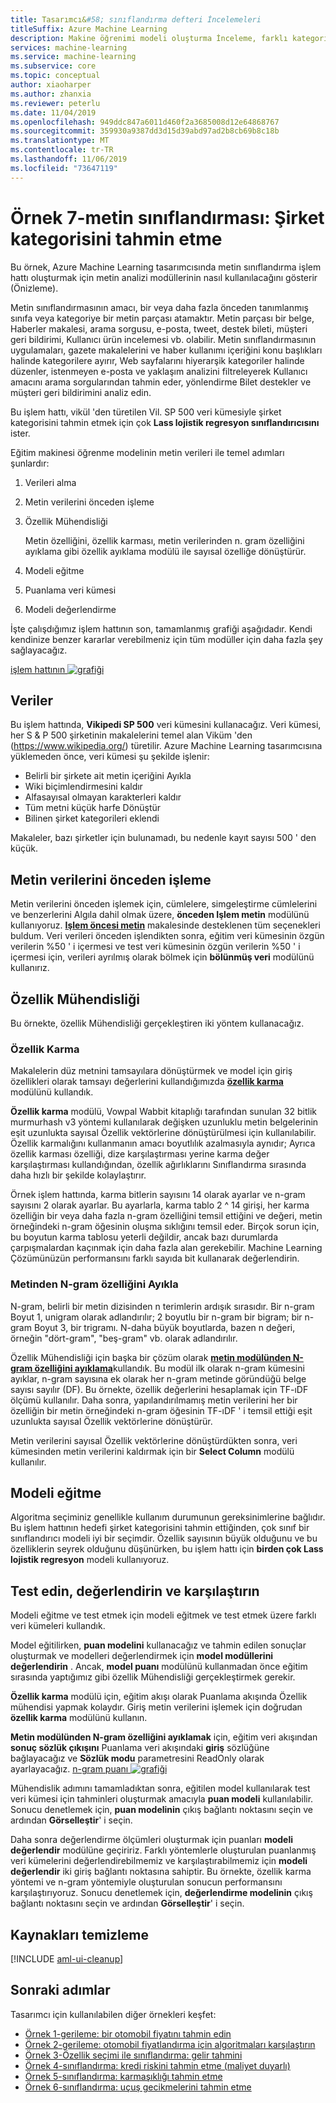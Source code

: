 ```yaml
---
title: Tasarımcı&#58; sınıflandırma defteri İncelemeleri
titleSuffix: Azure Machine Learning
description: Makine öğrenimi modeli oluşturma İnceleme, farklı kategoriler halinde kitap İncelemeleri.
services: machine-learning
ms.service: machine-learning
ms.subservice: core
ms.topic: conceptual
author: xiaoharper
ms.author: zhanxia
ms.reviewer: peterlu
ms.date: 11/04/2019
ms.openlocfilehash: 949ddc847a6011d460f2a3685008d12e64868767
ms.sourcegitcommit: 359930a9387dd3d15d39abd97ad2b8cb69b8c18b
ms.translationtype: MT
ms.contentlocale: tr-TR
ms.lasthandoff: 11/06/2019
ms.locfileid: "73647119"
---
```

# <a name="sample-7---text-classification-predict-company-category"></a>Örnek 7-metin sınıflandırması: Şirket kategorisini tahmin etme 

Bu örnek, Azure Machine Learning tasarımcısında metin sınıflandırma işlem hattı oluşturmak için metin analizi modüllerinin nasıl kullanılacağını gösterir (Önizleme).

Metin sınıflandırmasının amacı, bir veya daha fazla önceden tanımlanmış sınıfa veya kategoriye bir metin parçası atamaktır. Metin parçası bir belge, Haberler makalesi, arama sorgusu, e-posta, tweet, destek bileti, müşteri geri bildirimi, Kullanıcı ürün incelemesi vb. olabilir. Metin sınıflandırmasının uygulamaları, gazete makalelerini ve haber kullanımı içeriğini konu başlıkları halinde kategorilere ayırır, Web sayfalarını hiyerarşik kategoriler halinde düzenler, istenmeyen e-posta ve yaklaşım analizini filtreleyerek Kullanıcı amacını arama sorgularından tahmin eder, yönlendirme Bilet destekler ve müşteri geri bildirimini analiz edin. 

Bu işlem hattı, vikül 'den türetilen Vil. SP 500 veri kümesiyle şirket kategorisini tahmin etmek için çok **Lass lojistik regresyon sınıflandırıcısını** ister.  

Eğitim makinesi öğrenme modelinin metin verileri ile temel adımları şunlardır:

1. Verileri alma

1. Metin verilerini önceden işleme

1. Özellik Mühendisliği

   Metin özelliğini, özellik karması, metin verilerinden n. gram özelliğini ayıklama gibi özellik ayıklama modülü ile sayısal özelliğe dönüştürür.

1. Modeli eğitme

1. Puanlama veri kümesi

1. Modeli değerlendirme

İşte çalışdığımız işlem hattının son, tamamlanmış grafiği aşağıdadır. Kendi kendinize benzer kararlar verebilmeniz için tüm modüller için daha fazla şey sağlayacağız.

[işlem hattının ![grafiği](./media/how-to-ui-sample-text-classification/nlp-modules-overall.png)](./media/how-to-ui-sample-text-classification/nlp-modules-overall.png#lightbox)

## <a name="data"></a>Veriler

Bu işlem hattında, **Vikipedi SP 500** veri kümesini kullanacağız. Veri kümesi, her S & P 500 şirketinin makalelerini temel alan Viküm 'den (https://www.wikipedia.org/) türetilir. Azure Machine Learning tasarımcısına yüklemeden önce, veri kümesi şu şekilde işlenir:

- Belirli bir şirkete ait metin içeriğini Ayıkla
- Wiki biçimlendirmesini kaldır
- Alfasayısal olmayan karakterleri kaldır
- Tüm metni küçük harfe Dönüştür
- Bilinen şirket kategorileri eklendi

Makaleler, bazı şirketler için bulunamadı, bu nedenle kayıt sayısı 500 ' den küçük.

## <a name="pre-process-the-text-data"></a>Metin verilerini önceden işleme

Metin verilerini önceden işlemek için, cümlelere, simgeleştirme cümlelerini ve benzerlerini Algıla dahil olmak üzere, **önceden Işlem metin** modülünü kullanıyoruz. [**Işlem öncesi metin**](../algorithm-module-reference/preprocess-text.md) makalesinde desteklenen tüm seçenekleri buldum. Veri verileri önceden işlendikten sonra, eğitim veri kümesinin özgün verilerin %50 ' i içermesi ve test veri kümesinin özgün verilerin %50 ' i içermesi için, verileri ayrılmış olarak bölmek için **bölünmüş veri** modülünü kullanırız.

## <a name="feature-engineering"></a>Özellik Mühendisliği
Bu örnekte, özellik Mühendisliği gerçekleştiren iki yöntem kullanacağız.

### <a name="feature-hashing"></a>Özellik Karma
Makalelerin düz metnini tamsayılara dönüştürmek ve model için giriş özellikleri olarak tamsayı değerlerini kullandığımızda [**özellik karma**](../algorithm-module-reference/feature-hashing.md) modülünü kullandık. 

**Özellik karma** modülü, Vowpal Wabbit kitaplığı tarafından sunulan 32 bitlik murmurhash v3 yöntemi kullanılarak değişken uzunluklu metin belgelerinin eşit uzunlukta sayısal Özellik vektörlerine dönüştürülmesi için kullanılabilir. Özellik karmalığını kullanmanın amacı boyutlılık azalmasıyla aynıdır; Ayrıca özellik karması özelliği, dize karşılaştırması yerine karma değer karşılaştırması kullandığından, özellik ağırlıklarını Sınıflandırma sırasında daha hızlı bir şekilde kolaylaştırır.

Örnek işlem hattında, karma bitlerin sayısını 14 olarak ayarlar ve n-gram sayısını 2 olarak ayarlar. Bu ayarlarla, karma tablo 2 ^ 14 girişi, her karma özelliğin bir veya daha fazla n-gram özelliğini temsil ettiğini ve değeri, metin örneğindeki n-gram öğesinin oluşma sıklığını temsil eder. Birçok sorun için, bu boyutun karma tablosu yeterli değildir, ancak bazı durumlarda çarpışmalardan kaçınmak için daha fazla alan gerekebilir. Machine Learning Çözümünüzün performansını farklı sayıda bit kullanarak değerlendirin. 

### <a name="extract-n-gram-feature-from-text"></a>Metinden N-gram özelliğini Ayıkla

N-gram, belirli bir metin dizisinden n terimlerin ardışık sırasıdır. Bir n-gram Boyut 1, unigram olarak adlandırılır; 2 boyutlu bir n-gram bir bigram; bir n-gram Boyut 3, bir trigramı. N-daha büyük boyutlarda, bazen n değeri, örneğin "dört-gram", "beş-gram" vb. olarak adlandırılır.

Özellik Mühendisliği için başka bir çözüm olarak [**metin modülünden N-gram özelliğini ayıklama**](../algorithm-module-reference/extract-n-gram-features-from-text.md)kullandık. Bu modül ilk olarak n-gram kümesini ayıklar, n-gram sayısına ek olarak her n-gram metinde göründüğü belge sayısı sayılır (DF). Bu örnekte, özellik değerlerini hesaplamak için TF-ıDF ölçümü kullanılır. Daha sonra, yapılandırılmamış metin verilerini her bir özelliğin bir metin örneğindeki n-gram öğesinin TF-ıDF ' i temsil ettiği eşit uzunlukta sayısal Özellik vektörlerine dönüştürür.

Metin verilerini sayısal Özellik vektörlerine dönüştürdükten sonra, veri kümesinden metin verilerini kaldırmak için bir **Select Column** modülü kullanılır. 

## <a name="train-the-model"></a>Modeli eğitme

Algoritma seçiminiz genellikle kullanım durumunun gereksinimlerine bağlıdır. Bu işlem hattının hedefi şirket kategorisini tahmin ettiğinden, çok sınıf bir sınıflandırıcı modeli iyi bir seçimdir. Özellik sayısının büyük olduğunu ve bu özelliklerin seyrek olduğunu düşünürken, bu işlem hattı için **birden çok Lass lojistik regresyon** modeli kullanıyoruz.

## <a name="test-evaluate-and-compare"></a>Test edin, değerlendirin ve karşılaştırın

 Modeli eğitme ve test etmek için modeli eğitmek ve test etmek üzere farklı veri kümeleri kullandık.

Model eğitilirken, **puan modelini** kullanacağız ve tahmin edilen sonuçlar oluşturmak ve modelleri değerlendirmek için **model modüllerini değerlendirin** . Ancak, **model puanı** modülünü kullanmadan önce eğitim sırasında yaptığımız gibi özellik Mühendisliği gerçekleştirmek gerekir. 

**Özellik karma** modülü için, eğitim akışı olarak Puanlama akışında Özellik mühendisi yapmak kolaydır. Giriş metin verilerini işlemek için doğrudan **özellik karma** modülünü kullanın.

**Metin modülünden N-gram özelliğini ayıklamak** için, eğitim veri akışından **sonuç sözlük çıkışını** Puanlama veri akışındaki **giriş** sözlüğüne bağlayacağız ve **Sözlük modu** parametresini ReadOnly olarak ayarlayacağız.
[n-gram puanı ![grafiği](./media/how-to-ui-sample-text-classification/n-gram.png)](./media/how-to-ui-sample-text-classification/n-gram.png)

Mühendislik adımını tamamladıktan sonra, eğitilen model kullanılarak test veri kümesi için tahminleri oluşturmak amacıyla **puan modeli** kullanılabilir. Sonucu denetlemek için, **puan modelinin** çıkış bağlantı noktasını seçin ve ardından **Görselleştir**' i seçin.

Daha sonra değerlendirme ölçümleri oluşturmak için puanları **modeli değerlendir** modülüne geçiririz. Farklı yöntemlerle oluşturulan puanlanmış veri kümelerini değerlendirebilmemiz ve karşılaştırabilmemiz için **modeli değerlendir** iki giriş bağlantı noktasına sahiptir. Bu örnekte, özellik karma yöntemi ve n-gram yöntemiyle oluşturulan sonucun performansını karşılaştırıyoruz.
Sonucu denetlemek için, **değerlendirme modelinin** çıkış bağlantı noktasını seçin ve ardından **Görselleştir**' i seçin.

## <a name="clean-up-resources"></a>Kaynakları temizleme

[!INCLUDE [aml-ui-cleanup](../../../includes/aml-ui-cleanup.md)]

## <a name="next-steps"></a>Sonraki adımlar

Tasarımcı için kullanılabilen diğer örnekleri keşfet:
- [Örnek 1-gerileme: bir otomobil fiyatını tahmin edin](how-to-designer-sample-regression-automobile-price-basic.md)
- [Örnek 2-gerileme: otomobil fiyatlandırma için algoritmaları karşılaştırın](how-to-designer-sample-regression-automobile-price-compare-algorithms.md)
- [Örnek 3-Özellik seçimi ile sınıflandırma: gelir tahmini](how-to-designer-sample-classification-predict-income.md)
- [Örnek 4-sınıflandırma: kredi riskini tahmin etme (maliyet duyarlı)](how-to-designer-sample-classification-credit-risk-cost-sensitive.md)
- [Örnek 5-sınıflandırma: karmaşıklığı tahmin etme](how-to-designer-sample-classification-churn.md)
- [Örnek 6-sınıflandırma: uçuş gecikmelerini tahmin etme](how-to-designer-sample-classification-flight-delay.md)

